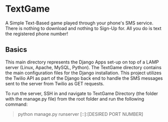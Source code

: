 # TextGame
A Simple Text-Based game played through your phone's SMS service. There is nothing to download and nothing to Sign-Up for. All you do is text the registered phone number!
## Basics

  This main directory represents the Django Apps set-up on top of a LAMP server (Linux, Apache, MySQL, Python). The TextGame directory contains the main configuration files for the Django installation. This project utilizes the Twilio API as part of the Django back end to handle the SMS messages sent to the server from Twilio as GET requests. 

  To run the server, SSH in and navigate to TextGame Directory (the folder with the manage.py file) from the root folder and run the following command:
  
>python manage.py runserver [::]:[DESIRED PORT NUMBER]
